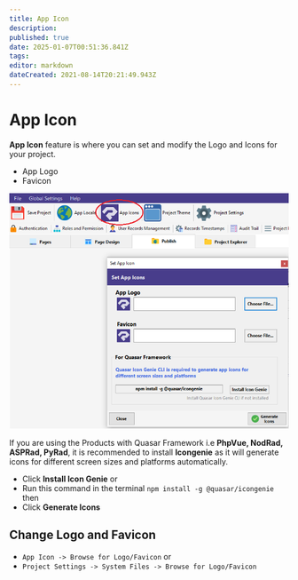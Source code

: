 ```yaml
---
title: App Icon
description: 
published: true
date: 2025-01-07T00:51:36.841Z
tags: 
editor: markdown
dateCreated: 2021-08-14T20:21:49.943Z
---
```


# App Icon
**App Icon** feature is where you can set and modify the Logo and Icons for your project.
- App Logo
- Favicon

![1.png](/settings-style/appicon/1.png)

If you are using the Products with Quasar Framework i.e **PhpVue, NodRad, ASPRad, PyRad**, it is recommended to install **Icongenie** as it will generate icons for different screen sizes and platforms automatically.

- Click **Install Icon Genie** or
- Run this command in the terminal `npm install -g @quasar/icongenie`
then
- Click **Generate Icons**

## Change Logo and Favicon
- `App Icon -> Browse for Logo/Favicon` or
- `Project Settings -> System Files -> Browse for Logo/Favicon`
